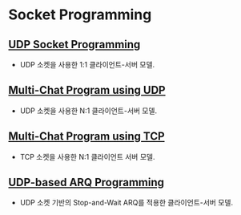 # Socket Programming 

## [UDP Socket Programming](https://github.com/qkrdudwls/Network-Software/tree/main/UDP%20Socket%20Programming)
* UDP 소켓을 사용한 1:1 클라이언트-서버 모델.

## [Multi-Chat Program using UDP](https://github.com/qkrdudwls/Network-Software/tree/main/Multi-Chat%20Program%20using%20UDP)
* UDP 소켓을 사용한 N:1 클라이언트-서버 모델.

## [Multi-Chat Program using TCP](https://github.com/qkrdudwls/Network-Software/tree/main/Multi-Chat%20Program%20using%20TCP)
* TCP 소켓을 사용한 N:1 클라이언트 서버 모델.

## [UDP-based ARQ Programming](https://github.com/qkrdudwls/Network-Software/tree/main/UDP-based%20ARQ%20Programming)
* UDP 소켓 기반의 Stop-and-Wait ARQ를 적용한 클라이언트-서버 모델.
